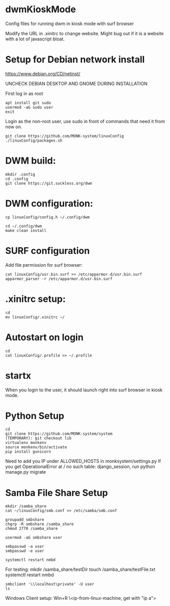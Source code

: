 # dwmKioskMode
Config files for running dwm in kiosk mode with surf browser

Modify the URL in .xinitrc to change website. Might bug out if it is a website with a lot of javascript bloat.

# Setup for Debian network install
https://www.debian.org/CD/netinst/

UNCHECK DEBIAN DESKTOP AND GNOME DURING INSTALLATION

First log in as root

    apt install git sudo
    usermod -aG sudo user
    exit
    
Login as the non-root user, use sudo in front of commands that need it from now on.

    git clone https://github.com/MONK-system/linuxConfig
    ./linuxConfig/packages.sh

# DWM build:
    mkdir .config
    cd .config
    git clone https://git.suckless.org/dwm

# DWM configuration:
    cp linuxConfig/config.h ~/.config/dwm

    cd ~/.config/dwm
    make clean install

# SURF configuration
Add file permission for surf browser:

    cat linuxConfig/usr.bin.surf >> /etc/apparmor.d/usr.bin.surf 
    apparmor_parser -r /etc/apparmor.d/usr.bin.surf 

# .xinitrc setup:
    cd
    mv linuxConfig/.xinitrc ~/

# Autostart on login
    cd 
    cat linuxConfig/.profile >> ~/.profile

# startx
When you login to the user, it should launch right into surf browser in kiosk mode.

# Python Setup
    cd 
    git clone https://github.com/MONK-system/system
    (TEMPORARY): git checkout lib
    virtualenv monkenv
    source monkenv/bin/activate
    pip install gunicorn
    
Need to add you IP under ALLOWED_HOSTS in monksystem/settings.py
If you get OperationalError at / no such table: django_session, run python manage.py migrate 

# Samba File Share Setup
    mkdir /samba_share
    cat ~/linuxConfig/smb.conf >> /etc/samba/smb.conf

    groupadd smbshare
    chgrp -R smbshare /samba_share
    chmod 2770 /samba_share

    usermod -aG smbshare user

    smbpasswd -a user
    smbpasswd -e user

    systemctl restart nmbd

For testing:
    mkdir /samba_share/testDir
    touch /samba_share/testFile.txt
    systemctl restart nmbd

    smbclient '\\localhost\private' -U user
    ls

Windows Client setup:
    Win+R
    \\<ip-from-linux-machine, get with "ip a">
    
